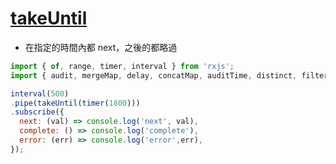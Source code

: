 # [takeUntil](https://rxjs.dev/api/operators/takeUntil)

- 在指定的時間內都 next，之後的都略過

```js
import { of, range, timer, interval } from 'rxjs';
import { audit, mergeMap, delay, concatMap, auditTime, distinct, filter, find, first, ignoreElements, last, single, skip, takeUntil } from 'rxjs/operators';

interval(500)
.pipe(takeUntil(timer(1800)))
.subscribe({
  next: (val) => console.log('next', val),
  complete: () => console.log('complete'),
  error: (err) => console.log('error',err),
});
```